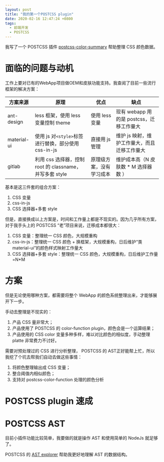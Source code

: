 ```yaml
---
layout: post
title: "我的第一个POSTCSS plugin"
date: 2020-02-16 12:47:24 +0800
tags:
  - 前端开发
  - POSTCSS
---
```


我写了一个 POSTCSS 插件 [postcss-color-summary]() 帮助整理 CSS 颜色数据。

# 面临的问题与动机

工作上要对已有的WebApp项目做OEM和皮肤功能支持。我查阅了目前一些流行框架的解决方案：

| 方案来源    | 原理                                                    | 优点                     | 缺点                                         |
| ----------- | ------------------------------------------------------- | ------------------------ | -------------------------------------------- |
| ant-design  | less 框架，使用 less 变量控制 theme                     | 使用 less 变量           | 现有 webapp 用的是 postcss，迁移工作量大     |
| material-ui | 使用 js 对`<style>`标签进行替换，部分使用 css-in-js     | 直接用 js 管理           | 维护 js 映射，维护工作量大，而且迁移工作量大 |
| gitlab      | 利用 css 选择器，控制 root 的 classname，并写多套 style | 原理级方案，没有学习成本 | 维护成本高（N 皮肤数 \* M 选择器数 ）        |

基本是这三件套的组合方案：

1. CSS 变量
2. css-in-js
3. CSS 选择器+多套 style

但是，直接换成以上方案是，时间和工作量上都是不现实的。因为几乎所有方案，对于我手头上的 POSTCSS “老”项目来说，迁移成本都很大：

1. CSS 变量：整理统一 CSS 颜色，大规模重构
2. css-in-js：整理统一 CSS 颜色 + 换框架，大规模重构，日后维护“类material-ui”的颜色样式映射工作量大
3. CSS 选择器+多套 style：整理统一 CSS 颜色，大规模重构，日后维护工作量=N\*M

# 方案

但是无论使用哪种方案，都需要将整个 WebApp 的颜色系统整理出来，才能够展开下一步。

手动去整理是不现实的：

1. 产品 CSS 量非常大；
2. 产品使用了 POSTCSS 的 color-function plugin，颜色会是一个运算结果；
3. 产品使用的 CSS color 变量多种多样，难以对比颜色的相似度，手动整理 platte 非常费力不讨好。

需要对预处理过的 CSS 进行分析整理， POSTCSS 的 AST正好能帮上忙，所以我挖了个坑去帮我们自动去做这些事情：

1. 将颜色整理输出成 CSS 变量；
2. 整合阈值内相似颜色；
3. 支持对 postcss-color-function 处理的颜色分析



# POSTCSS plugin 速成



# POSTCSS AST

目前小插件功能比较简单，我要做的就是操作 AST 和使用简单的 NodeJs 就足够了。

POSTCSS 的 [AST explorer](https://astexplorer.net/#/2uBU1BLuJ1) 帮助我更好地理解 AST 的数据结构。

